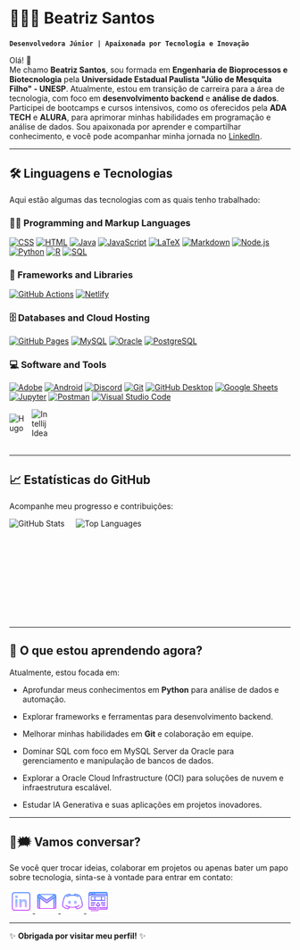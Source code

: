 
# 👩🏾‍💻 Beatriz Santos  
**`Desenvolvedora Júnior | Apaixonada por Tecnologia e Inovação`**  

Olá! 👋  
Me chamo **Beatriz Santos**, sou formada em **Engenharia de Bioprocessos e Biotecnologia** pela **Universidade Estadual Paulista "Júlio de Mesquita Filho" - UNESP**. Atualmente, estou em transição de carreira para a área de tecnologia, com foco em **desenvolvimento backend** e **análise de dados**. 
Participei de bootcamps e cursos intensivos, como os oferecidos pela **ADA TECH** e **ALURA**, para aprimorar minhas habilidades em programação e análise de dados. Sou apaixonada por aprender e compartilhar conhecimento, e você pode acompanhar minha jornada no [LinkedIn](https://www.linkedin.com/in/beatrizssaurora).  

---

## 🛠️ **Linguagens e Tecnologias**  

Aqui estão algumas das tecnologias com as quais tenho trabalhado:  

<h3>👨‍💻 Programming and Markup Languages</h3>
 <p>
      <a href="https://github.com/search?q=user%3ADenverCoder1+language%3Acss"><img alt="CSS" src="https://img.shields.io/badge/CSS-1572B6.svg?logo=css3&logoColor=white"></a>
      <a href="https://github.com/search?q=user%3ADenverCoder1+language%3Ags">
      <a href="https://github.com/search?q=user%3ADenverCoder1+language%3Agroovy"></a>
      <a href="https://github.com/search?q=user%3ADenverCoder1+language%3Ahtml"><img alt="HTML" src="https://img.shields.io/badge/HTML-E34F26.svg?logo=html5&logoColor=white"></a>
      <a href="https://github.com/search?q=user%3ADenverCoder1+language%3Ajava"><img alt="Java" src="https://custom-icon-badges.demolab.com/badge/Java-007396.svg?logo=java&logoColor=white"></a>
      <a href="https://github.com/search?q=user%3ADenverCoder1+language%3Ajavascript"><img alt="JavaScript" src="https://img.shields.io/badge/JavaScript-F7DF1E.svg?logo=javascript&logoColor=black"></a>
      <a href="https://github.com/search?q=user%3ADenverCoder1+language%3Atex"><img alt="LaTeX" src="https://img.shields.io/badge/LaTeX-008080.svg?logo=LaTeX&logoColor=white"></a>
      <a href="https://github.com/search?q=user%3ADenverCoder1+language%3Amarkdown"><img alt="Markdown" src="https://img.shields.io/badge/Markdown-000000.svg?logo=markdown&logoColor=white"></a>
      <a href="https://github.com/search?q=user%3ADenverCoder1+language%3Ajavascript"><img alt="Node.js" src="https://img.shields.io/badge/Node.js-43853D.svg?logo=node.js&logoColor=white"></a>
      <a href="https://github.com/search?q=user%3ADenverCoder1+language%3Apython"><img alt="Python" src="https://img.shields.io/badge/Python-14354C.svg?logo=python&logoColor=white"></a>
      <a href="https://github.com/search?q=user%3ADenverCoder1+language%3Ar"><img alt="R" src="https://img.shields.io/badge/R-276DC3.svg?logo=r&logoColor=white"></a>
      <a href="https://github.com/search?q=user%3ADenverCoder1+language%3Arst">
      <a href="https://github.com/search?q=user%3ADenverCoder1+language%3Ascratch">
      <a href="https://github.com/search?q=user%3ADenverCoder1+language%3Asql"><img alt="SQL" src="https://custom-icon-badges.demolab.com/badge/SQL-025E8C.svg?logo=database&logoColor=white"></a>
  </p>


 <h3>🧰 Frameworks and Libraries</h3>

  <p>
      <a href="#"><img alt="GitHub Actions" src="https://img.shields.io/badge/GitHub%20Actions-2671E5.svg?logo=github%20actions&logoColor=white"></a>  
      <a href="https://www.netlify.com/"><img alt="Netlify" src="https://img.shields.io/badge/netlify-%2300C7B7.svg?logo=netlify&logoColor=white"></a>
  </p>

 <h3>🗄️ Databases and Cloud Hosting</h3>

  <p>
      <a href="#"><img alt="GitHub Pages" src="https://img.shields.io/badge/GitHub%20Pages-327FC7.svg?logo=github&logoColor=white"></a>
      <a href="#"><img alt="MySQL" src="https://img.shields.io/badge/MySQL-00f.svg?logo=mysql&logoColor=white"></a>
      <a href="#"><img alt="Oracle" src ="https://img.shields.io/badge/Oracle-F00000.svg?logo=oracle&logoColor=white"></a>
      <a href="#"><img alt="PostgreSQL" src ="https://img.shields.io/badge/PostgreSQL-316192.svg?logo=postgresql&logoColor=white"></a>
  </p>

<h3>💻 Software and Tools</h3>

  <p>
      <a href="#"><img alt="Adobe" src="https://img.shields.io/badge/Adobe-FF0000.svg?logo=adobe&logoColor=white"></a>
      <a href="#"><img alt="Android" src="https://img.shields.io/badge/Android-3DDC84?logo=android&logoColor=white"></a>
      <a href="#"><img alt="Discord" src="https://img.shields.io/badge/-Discord-5865F2.svg?logo=discord&logoColor=white"></a>
      <a href="#"><img alt="Git" src="https://img.shields.io/badge/Git-F05033.svg?logo=git&logoColor=white"></a>
      <a href="#"><img alt="GitHub Desktop" src="https://img.shields.io/badge/GitHub%20Desktop-8034A9.svg?logo=github&logoColor=white"></a>
      <a href="#"><img alt="Google Sheets" src="https://img.shields.io/badge/Sheets-34A853.svg?logo=google%20sheets&logoColor=white"></a>
      <a href="#"><img alt="Jupyter" src="https://img.shields.io/badge/Jupyter-F37626.svg?logo=Jupyter&logoColor=white"></a>
      <a href="#"><img alt="Postman" src="https://img.shields.io/badge/Postman-FF6C37?logo=postman&logoColor=white"></a>
      <a href="#"><img alt="Visual Studio Code" src="https://img.shields.io/badge/Visual%20Studio%20Code-0078d7.svg?logo=visual-studio-code&logoColor=white"></a>
  </p>

<div style="display: flex; align-items: center; gap: 10px;">
  <img 
      alt="Hugo" 
      title="Hugo" 
      width="30px" 
      src="https://cdn.jsdelivr.net/gh/devicons/devicon@latest/icons/hugo/hugo-original.svg" 
  />   
  <img 
      alt="Intellij Idea" 
      title="Intellij Idea" 
      width="30px" 
      src="https://img.icons8.com/?size=100&id=61466&format=png&color=000000"
  />
</div>  

<br/>

---

## 📈 **Estatísticas do GitHub**  

Acompanhe meu progresso e contribuições:  

<div style="display: flex; align-items: center; gap: 20px;">
  <img 
      alt="GitHub Stats" 
      height="180" 
      src="https://github-readme-stats.vercel.app/api?username=beatrizssaurora&show_icons=true&theme=tokyonight&include_all_commits=true&locale=pt-br" 
  />
  <img 
      alt="Top Languages" 
      height="180" 
      src="https://github-readme-stats.vercel.app/api/top-langs/?username=beatrizssaurora&theme=tokyonight&layout=compact&custom_title=Tecnologias&langs_count=9" 
  />
</div>  

---

## 🌱 **O que estou aprendendo agora?**  

Atualmente, estou focada em:  
- Aprofundar meus conhecimentos em **Python** para análise de dados e automação.  
- Explorar frameworks e ferramentas para desenvolvimento backend.  
- Melhorar minhas habilidades em **Git** e colaboração em equipe.  
- Dominar SQL com foco em MySQL Server da Oracle para gerenciamento e manipulação de bancos de dados.

-  Explorar a Oracle Cloud Infrastructure (OCI) para soluções de nuvem e infraestrutura escalável.

- Estudar IA Generativa e suas aplicações em projetos inovadores.

---

## 📲🗯️ **Vamos conversar?**  

Se você quer trocar ideias, colaborar em projetos ou apenas bater um papo sobre tecnologia, sinta-se à vontade para entrar em contato:  

 <a href="https://www.linkedin.com/in/beatrizssaurora/">
  <img width="42px" alt="LinkedIn" title="LinkedIn" src="images/icons8-linkedin-64.png">
</a>
<a href="mailto:beatrizssaurora@gmail.com" title="beatrizssaurora@gmail.com">
  <img width="42px" src="images/icons8-gmail-64.png" alt="Ícone do Gmail">
</a>
<a href="beatriz02627" alt="Usuário do Discord" title="beatriz02627">
  <img width="42px" src="images/icons8-logo-discord-64.png" alt="Ícone do Discord">
</a>
<a href="https://my-website-beatriz-santos.netlify.app/" alt="site" title="Portfólio">
  <img width="42px" src="images/icons8-abrir-no-navegador-64.png" alt="Portfólio">
</a>

---
✨ **Obrigada por visitar meu perfil!** ✨  

